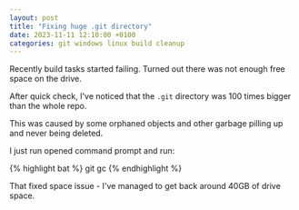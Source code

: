 ```yaml
---
layout: post
title: "Fixing huge .git directory"
date: 2023-11-11 12:10:00 +0100
categories: git windows linux build cleanup
---
```


Recently build tasks started failing. Turned out there was not enough free space on the drive.

After quick check, I've noticed that the `.git` directory was 100 times bigger than the whole repo.

This was caused by some orphaned objects and other garbage pilling up and never being deleted.

I just run opened command prompt and run:

{% highlight bat %}
git gc
{% endhighlight %}

That fixed space issue - I've managed to get back around 40GB of drive space.
